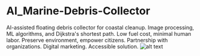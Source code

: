 # AI_Marine-Debris-Collector
 AI-assisted floating debris collector for coastal cleanup. Image processing, ML algorithms, and Dijkstra's shortest path. Low fuel cost, minimal human labor. Preserve environment, empower citizens. Partnership with organizations. Digital marketing. Accessible solution.
![alt text]([https://i.postimg.cc/2y0gsJSS/11.png](https://ibb.co/zNfXWPP))


